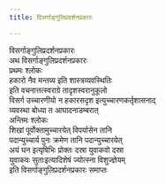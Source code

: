 ```yaml
---
title: विसर्गाङ्गुलिप्रदर्शनप्रकारः

---
```

विसर्गाङ्गुलिप्रदर्शनप्रकारः  
अथ विसर्गाङ्गुलिप्रदर्शनप्रकारः  
प्रथमः श्लोकः  
हकारो नैव मन्तव्य इति शास्त्रव्यवस्थितिः  
इति वचनात्तत्स्वराग्रे तादृशस्वरानुकूलो  
विसर्ग उच्चारणीयो न हकारसदृश इत्युच्चारणकर्तृशासनाद्  
व्यवस्था बोध्या त आघादनाडम्बरात्  
अन्तिमः श्लोकः  
शिखां पूर्वोक्तामुच्चारयेत् विपर्यासेन तानि  
पदान्युच्चार्य पुनः क्रमेण तानि पदान्युच्चारयेत्  
अयं घन इत्यृषिभिः प्रोक्तः दस्रा युवाकवो दस्रा  
युवाकवः सुताःइत्यादिशेषं ज्योत्स्ना विशुज्ज्ञेयम्  
               इति विसर्गाङ्गुलिप्रदर्शनप्रकारः समाप्तः